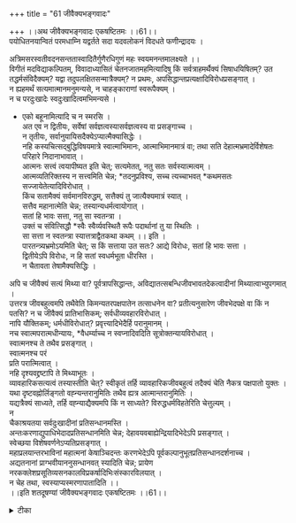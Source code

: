 +++
title = "61 जीवैक्यभङ्गवादः"

+++
।।अथ जीवैक्यभङ्गवादः एकषष्टितमः ।।61।।  
पयोधितनयान्वितं परमधाम्नि यद्वर्तते सदा यदवलोकनं विदधते फणीन्द्रादयः ।  
  
अत्रिमसरस्वतीवदनसन्ततास्वादितैर्गुणैरधिगुणं महः स्वयमनन्तमालक्ष्यते ।।  
विगीतं मदविद्याकल्पितम्, विवादाध्यासितं चेतनजातमहमित्यादिषु किं सर्वत्राहमर्थैक्यं सिषाधयिषितम्? उत तद्धर्मसंविदैक्यम्? यद्वा तदुपलक्षितसन्मात्रैक्यम्? न प्रथमः, अपसिद्धान्तप्रत्यक्षादिविरोधप्रसङ्गात् ।  
 न ह्यहमर्थं सत्यमात्मानमनुमन्यसे, न चाहङ्काराणां स्वरूपैक्यम् ।  
 न च परदुःखादेः स्वदुःखादित्वमभिमन्यसे ।  
 * एको बहूनामित्यादि च न स्मरसि ।  
 अत एव न द्वितीयः, सर्वेषां सर्वज्ञत्वस्यासर्वज्ञत्वस्य वा प्रसङ्गाच्च ।  
 न तृतीयः, सर्वानुयायिसदैक्येऽप्यात्मैक्यासिद्धेः ।  
 नहि कस्यचित्सद्बुद्धिविषयमात्रे स्वात्माभिमानः, आत्माभिमानमात्रं वा; तथा सति देहात्मभ्रमादेर्विशेषतः परिहारे निदानाभावात् ।  
 आत्मनः सत्त्वं त्वयापीष्यत इति चेत्; सत्यमेतत्, नतु सतः सर्वस्यात्मत्वम् ।  
 आत्मव्यतिरिक्तस्य न सत्त्वमिति चेन्न; *तदनुप्रविश्य, सच्च त्यच्चाभवत् *कथमसतः सज्जायेतेत्यादिविरोधात् ।  
 किंच सतामैक्यं सर्वमानविरुद्धम्, सत्तैक्यं तु जात्यैक्यमात्रं स्यात् ।  
 सत्तैव महानात्मेति चेन्न; तस्यान्यधर्मत्वायोगात् ।  
 सतां हि भावः सत्ता, नतु सा स्वतन्त्रा ।  
 उक्तं च संवित्सिद्धौ *स्वैः स्वैर्व्यवस्थितै रूपैः पदार्थानां तु या स्थितिः ।  
 सा सत्ता न स्वतन्त्रा स्यात्तत्राद्वैतकथा कथम् ।। इति ।  
 पारतन्त्र्यभ्रमोऽयमिति चेत्; स किं सत्ताया उत सतः? आद्ये विरोधः, सतां हि भावः सत्ता ।  
 द्वितीयेऽपि विरोधः, न हि सतां स्वधर्मभूता धीरस्ति ।  
 न चैतावता तेषामैक्यसिद्धिः ।  
  
अपि च जीवैक्यं सत्यं मिथ्या वा? पूर्वत्रापसिद्धान्तः, अविद्यातत्सबन्धिजीवभावतदेकत्वादीनां मिथ्यात्वाभ्युपगमात् ।  
 उत्तरत्र जीवबहुत्वमपि तथैवेति किमन्यतरपक्षपातेन तत्साधनेन वा? प्रतीत्यनुसारेण जीवभेदपक्षे वा किं न पतसि? न च जीवैक्यं प्रातिभासिकम्; सर्वधीव्यवहारविरोधात् ।  
 नापि यौक्तिकम्; धर्मधीविरोधात्? प्रवृत्त्यादिभेदैर्हि परानुमानम् ।  
 नच स्वात्मपरात्मधीन्यायः, *वैधर्म्याच्च न स्वप्नादिवदिति सूत्रोक्तन्यायविरोधात् ।  
 स्वात्मनश्च ते तथैव प्रसङ्गात् ।  
 स्वात्मनश्च परं   
प्रति परात्मित्वात् ।  
 नहि दृश्यवद्द्रष्टापि ते मिथ्याभूतः ।  
 व्यावहारिकसत्यत्वं तस्यास्तीति चेत्? स्वीकृतं तर्हि व्यावहारिकजीवबहुत्वं तदैक्यं चेति नैकत्र पक्षपातो युक्तः ।  
 यथा दृष्टवह्नोर्लिङ्गतो वह्न्यन्तरानुमितिः तथैव ह्यत्र आत्मान्तरानुमितिः ।  
 यद्यत्रैक्यं साध्यते, तर्हि वह्न्याद्यैक्यमपि किं न साध्यते? विरुद्धधर्मविहतेरिति चेत्तुल्यम् ।  
 न   
चैकाश्रयतया सर्वदुःखादीनां प्रतिसन्धानमस्ति ।  
 अन्तःकरणाद्युपाधिभेदादप्रतिसन्धानमिति चेन्न; देहावयवबाह्येन्द्रियादिभेदेऽपि प्रसङ्गात् ।  
 स्वेच्छया विशेषवर्णनेऽप्यतिप्रसङ्गात् ।  
 महाप्रलयान्तरभाविनां महात्मनां केषाञ्चिदन्तः करणभेदेऽपि पूर्वकल्पानुभूतप्रतिसन्धानदर्शनाच्च ।  
 अद्यतनानां प्राग्भवीयाननुसन्धानवत् स्यादिति चेन्न; प्रायेण नरकक्लेशप्रसूतिव्यसनकालविप्रकर्षादिभिःसंस्कारविलयात् ।  
 न चेह तथा, स्वस्याप्यस्मरणापातादिति ।।  
।।इति शतदूषण्यां जीवैक्यभङ्गवादः एकषष्टितमः ।।61।।

<details><summary>टीका</summary>


</details>

